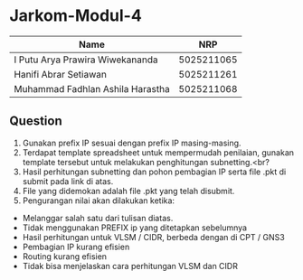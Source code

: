 # Jarkom-Modul-4
| Name                              | NRP        |
|-----------------------------------|------------|
|I Putu Arya Prawira Wiwekananda    | 5025211065 |
|Hanifi Abrar Setiawan              | 5025211261 |
|Muhammad Fadhlan Ashila Harastha   | 5025211068 |

## Question

1. Gunakan prefix IP sesuai dengan prefix IP masing-masing. <br>
2. Terdapat template spreadsheet untuk mempermudah penilaian, gunakan template tersebut untuk melakukan penghitungan subnetting.<br?
3. Hasil perhitungan subnetting dan pohon pembagian IP serta file .pkt di submit pada link di atas.<br>
4. File yang didemokan adalah file .pkt yang telah disubmit.<br>
5. Pengurangan nilai akan dilakukan ketika:
- Melanggar salah satu dari tulisan diatas.
- Tidak menggunakan PREFIX ip yang ditetapkan sebelumnya
- Hasil perhitungan untuk VLSM / CIDR, berbeda dengan di CPT / GNS3
- Pembagian IP kurang efisien
- Routing kurang efisien
- Tidak bisa menjelaskan cara perhitungan VLSM dan CIDR
